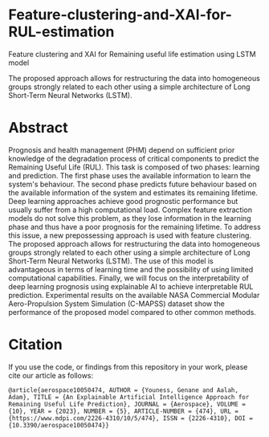 # Feature-clustering-and-XAI-for-RUL-estimation
Feature clustering and XAI for Remaining useful life estimation using LSTM model

The proposed approach allows for restructuring the data into homogeneous groups strongly related to each other using a simple architecture of Long Short-Term Neural Networks (LSTM).


# Abstract
Prognosis and health management (PHM) depend on sufficient prior knowledge of the degradation process of critical components to predict the Remaining Useful Life (RUL).
This task is composed of two phases: learning and prediction. The first phase uses the available information to learn the system's behaviour. The second phase predicts future behaviour based on the available information of the system and estimates its remaining lifetime. Deep learning approaches achieve good prognostic performance but usually suffer from a high computational load. Complex feature extraction models do not solve this problem, as they lose information in the learning phase and thus have a poor prognosis for the remaining lifetime. To address this issue, a new prepossessing approach is used with feature clustering. The proposed approach allows for restructuring the data into homogeneous groups strongly related to each other using a simple architecture of Long Short-Term Neural Networks (LSTM). The use of this model is advantageous in terms of learning time and the possibility of using limited computational capabilities. Finally, we will focus on the interpretability of deep learning prognosis using explainable AI to achieve interpretable RUL prediction. 
Experimental results on the available NASA Commercial Modular Aero-Propulsion System Simulation (C-MAPSS) dataset show the performance of the proposed model compared to other common methods.


# Citation


If you use the code, or findings from this repository in your work, please cite our article as follows:

`
@article{aerospace10050474,
AUTHOR = {Youness, Genane and Aalah, Adam},
TITLE = {An Explainable Artificial Intelligence Approach for Remaining Useful Life Prediction},
JOURNAL = {Aerospace},
VOLUME = {10},
YEAR = {2023},
NUMBER = {5},
ARTICLE-NUMBER = {474},
URL = {https://www.mdpi.com/2226-4310/10/5/474},
ISSN = {2226-4310},
DOI = {10.3390/aerospace10050474}}
`

